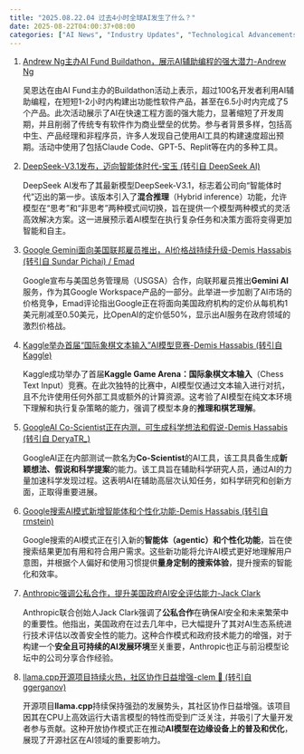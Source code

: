 ```yaml
---
title: "2025.08.22.04 过去4小时全球AI发生了什么？"
date: 2025-08-22T04:00:37+08:00
categories: ["AI News", "Industry Updates", "Technological Advancements"]
---
```


1.  [Andrew Ng主办AI Fund Buildathon，展示AI辅助编程的强大潜力-Andrew Ng](https://x.com/AndrewYNg/status/1958595107457999073)

    吴恩达在由AI Fund主办的Buildathon活动上表示，超过100名开发者利用AI辅助编程，在短短1-2小时内构建出功能性软件产品，甚至在6.5小时内完成了5个产品。此次活动展示了AI在快速工程方面的强大能力，显著缩短了开发周期，并且削弱了传统专有软件作为商业壁垒的优势。参与者背景多样，包括高中生、产品经理和非程序员，许多人发现自己使用AI工具的构建速度超出预期。活动中使用了包括Claude Code、GPT-5、Replit等在内的多种工具。

2.  [DeepSeek-V3.1发布，迈向智能体时代-宝玉 (转引自 DeepSeek AI)](https://x.com/dotey/status/1958590200457687540)

    DeepSeek AI发布了其最新模型DeepSeek-V3.1，标志着公司向“智能体时代”迈出的第一步。该版本引入了**混合推理**（Hybrid inference）功能，允许模型在“思考”和“非思考”两种模式间切换，旨在提供一个模型两种模式的灵活高效解决方案。这一进展预示着AI模型在执行复杂任务和决策方面将变得更加智能和自主。

3.  [Google Gemini面向美国联邦雇员推出，AI价格战持续升级-Demis Hassabis (转引自 Sundar Pichai) / Emad](https://x.com/demishassabis/status/1958586859489304585)

    Google宣布与美国总务管理局（USGSA）合作，向联邦雇员推出**Gemini AI**服务，作为其Google Workspace产品的一部分。此举进一步加剧了AI市场的价格竞争，Emad评论指出Google正在将面向美国政府机构的定价从每机构1美元削减至0.50美元，比OpenAI的定价低50%，显示出AI服务在政府领域的激烈价格战。

4.  [Kaggle举办首届“国际象棋文本输入”AI模型竞赛-Demis Hassabis (转引自 Kaggle)](https://x.com/demishassabis/status/1958586428683952589)

    Kaggle成功举办了首届**Kaggle Game Arena：国际象棋文本输入**（Chess Text Input）竞赛。在此次独特的比赛中，AI模型仅通过文本输入进行对抗，且不允许使用任何外部工具或额外的计算资源。这考验了AI模型在纯文本环境下理解和执行复杂策略的能力，强调了模型本身的**推理和棋艺理解**。

5.  [GoogleAI Co-Scientist正在内测，可生成科学想法和假说-Demis Hassabis (转引自 DeryaTR_)](https://x.com/demishassabis/status/1958585842815181014)

    GoogleAI正在内部测试一款名为**Co-Scientist**的AI工具，该工具具备生成**新颖想法、假说和科学提案**的能力。该工具旨在辅助科学研究人员，通过AI的力量加速科学发现过程。这表明AI在辅助高层次认知任务，如科学研究和创新方面，正取得重要进展。

6.  [Google搜索AI模式新增智能体和个性化功能-Demis Hassabis (转引自 rmstein)](https://x.com/demishassabis/status/1958581398115094799)

    Google搜索的AI模式正在引入新的**智能体（agentic）和个性化功能**，旨在使搜索结果更加有用和符合用户需求。这些新功能将允许AI模式更好地理解用户意图，并根据个人偏好和使用习惯提供**量身定制的搜索体验**，提升搜索的智能化和效率。

7.  [Anthropic强调公私合作，提升美国政府AI安全评估能力-Jack Clark](https://x.com/jackclarkSF/status/1958573904785809874)

    Anthropic联合创始人Jack Clark强调了**公私合作**在确保AI安全和未来繁荣中的重要性。他指出，美国政府在过去几年中，已大幅提升了其对AI生态系统进行技术评估以改善安全性的能力。这种合作模式和政府技术能力的增强，对于构建一个**安全且可持续的AI发展环境**至关重要，Anthropic也正与前沿模型论坛中的公司分享合作经验。

8.  [llama.cpp开源项目持续火热，社区协作日益增强-clem 🤗 (转引自 ggerganov)](https://x.com/ClementDelangue/status/1958571591031242932)

    开源项目**llama.cpp**持续保持强劲的发展势头，其社区协作日益增强。该项目因其在CPU上高效运行大语言模型的特性而受到广泛关注，并吸引了大量开发者参与贡献。这种开放协作模式正在推动**AI模型在边缘设备上的普及和优化**，展现了开源社区在AI领域的重要影响力。
